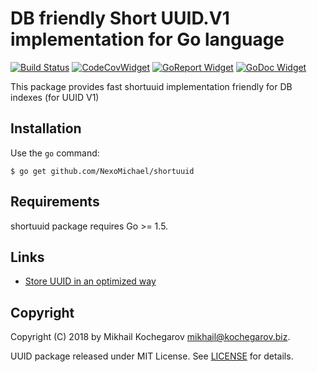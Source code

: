 # DB friendly Short UUID.V1 implementation for Go language

[![Build Status](https://img.shields.io/endpoint.svg?url=https%3A%2F%2Factions-badge.atrox.dev%2FNexoMichael%2Fshortuuid%2Fbadge&style=flat)](https://actions-badge.atrox.dev/NexoMichael/shortuuid/goto)
[![CodeCovWidget]][CodeCovResult]
[![GoReport Widget]][GoReport Status]
[![GoDoc Widget]][GoDoc Link]

[GoReport Status]: https://goreportcard.com/report/github.com/NexoMichael/shortuuid
[GoReport Widget]: https://goreportcard.com/badge/github.com/NexoMichael/shortuuid

[CodeCovResult]: https://coveralls.io/github/NexoMichael/shortuuid
[CodeCovWidget]: https://coveralls.io/repos/github/NexoMichael/shortuuid/badge.svg?branch=master

[GoDoc Link]: http://godoc.org/github.com/NexoMichael/shortuuid
[GoDoc Widget]: http://godoc.org/github.com/NexoMichael/shortuuid?status.svg

This package provides fast shortuuid implementation friendly for DB indexes (for UUID V1)

## Installation

Use the `go` command:

	$ go get github.com/NexoMichael/shortuuid

## Requirements

shortuuid package requires Go >= 1.5.

## Links
* [Store UUID in an optimized way](https://www.percona.com/blog/2014/12/19/store-uuid-optimized-way/)

## Copyright

Copyright (C) 2018 by Mikhail Kochegarov <mikhail@kochegarov.biz>.

UUID package released under MIT License.
See [LICENSE](https://github.com/NexoMichael/shortuuid/blob/master/LICENSE) for details.
